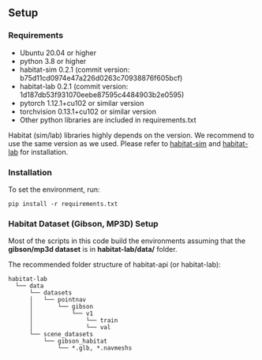 ## Setup

### Requirements
- Ubuntu 20.04 or higher 
- python 3.8 or higher
- habitat-sim 0.2.1 (commit version: b75d11cd0974e47a226d0263c70938876f605bcf)
- habitat-lab 0.2.1 (commit version: 1d187db53f931070eebe87595c4484903b2e0595)
- pytorch 1.12.1+cu102 or similar version
- torchvision 0.13.1+cu102 or similar version
- Other python libraries are included in requirements.txt

Habitat (sim/lab) libraries highly depends on the version. We recommend to use the same version as we used.
Please refer to [habitat-sim](https://github.com/facebookresearch/habitat-sim.git) and [habitat-lab](https://github.com/facebookresearch/habitat-lab.git) for installation.

### Installation
To set the environment, run:
```
pip install -r requirements.txt
```

### Habitat Dataset (Gibson, MP3D) Setup
Most of the scripts in this code build the environments assuming that the **gibson/mp3d dataset** is in **habitat-lab/data/** folder.

The recommended folder structure of habitat-api (or habitat-lab):
```
habitat-lab
  └── data
      └── datasets
      │   └── pointnav
      │       └── gibson
      │           └── v1
      │               └── train
      │               └── val
      └── scene_datasets
          └── gibson_habitat
              └── *.glb, *.navmeshs  
```
